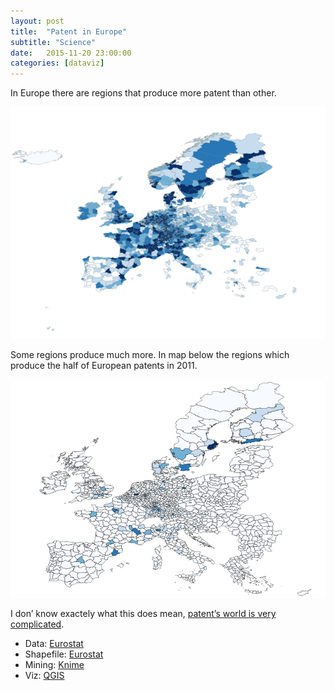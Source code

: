 ```yaml
---
layout: post
title:  "Patent in Europe"
subtitle: "Science"
date:   2015-11-20 23:00:00
categories: [dataviz]
---
```


In Europe there are regions that produce more patent than other.

![Patent density in 2011](/file/patent1.png)

Some regions produce much more. In map below the regions which produce the half of European patents in 2011.

![Patent density in 2011](/file/patent2.png)

I don’ know exactely what this does mean, [patent’s world is very complicated][link-patent].

- Data: [Eurostat][link-eurostat]
- Shapefile: [Eurostat][link-shape]
- Mining: [Knime][link-knime]
- Viz: [QGIS][link-qgis]

[link-patent]: http://ec.europa.eu/eurostat/statistics-explained/index.php/Patent_statistics
[link-eurostat]: http://ec.europa.eu/eurostat/en/web/products-datasets/-/TGS00040
[link-shape]: http://ec.europa.eu/eurostat/web/gisco/geodata/reference-data/administrative-units-statistical-units
[link-knime]: https://www.knime.org/
[link-qgis]: http://www.qgis.org/en/site/
